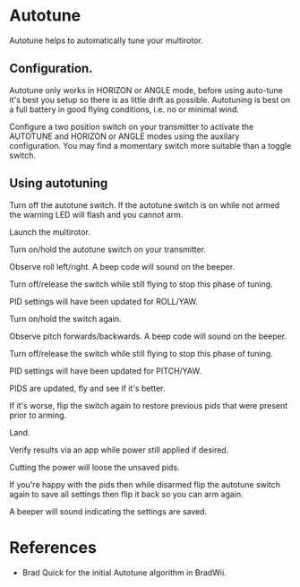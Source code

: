 # Autotune

Autotune helps to automatically tune your multirotor.

## Configuration.

Autotune only works in HORIZON or ANGLE mode, before using auto-tune it's best you setup so there is as little drift as possible.
Autotuning is best on a full battery in good flying conditions, i.e. no or minimal wind.

Configure a two position switch on your transmitter to activate the AUTOTUNE and HORIZON or ANGLE modes using the auxilary configuration.
You may find a momentary switch more suitable than a toggle switch.


## Using autotuning

Turn off the autotune switch.  If the autotune switch is on while not armed the warning LED will flash and you cannot arm.

Launch the multirotor.

Turn on/hold the autotune switch on your transmitter.

Observe roll left/right.  A beep code will sound on the beeper.

Turn off/release the switch while still flying to stop this phase of tuning.

PID settings will have been updated for ROLL/YAW.

Turn on/hold the switch again.

Observe pitch forwards/backwards.  A beep code will sound on the beeper.

Turn off/release the switch while still flying to stop this phase of tuning.

PID settings will have been updated for PITCH/YAW.

PIDS are updated, fly and see if it's better.

If it's worse, flip the switch again to restore previous pids that were present prior to arming.

Land.

Verify results via an app while power still applied if desired.

Cutting the power will loose the unsaved pids.

If you're happy with the pids then while disarmed flip the autotune switch again to save all settings then flip it back so you can arm again.

A beeper will sound indicating the settings are saved.


# References

* Brad Quick for the initial Autotune algorithm in BradWii.